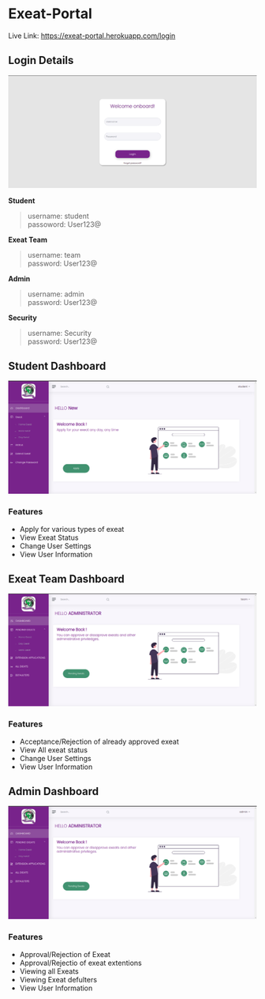 # Exeat-Portal

Live Link: https://exeat-portal.herokuapp.com/login

## Login Details

![Login Page](pictures/login.png)

**Student**

> username: student \
> passoword: User123@

**Exeat Team**
> username: team \
> password: User123@

**Admin**
> username: admin \
> password: User123@

**Security**
> username: Security \
> password: User123@

## Student Dashboard
![Student Dashboard](pictures/studentdash.png)
### Features
- Apply for various types of exeat
- View Exeat Status
- Change User Settings 
- View User Information

## Exeat Team Dashboard
![Team Dashboard](pictures/teamdash.png)
### Features
- Acceptance/Rejection of already approved exeat
- View All exeat status
- Change User Settings 
- View User Information

## Admin Dashboard
![Admin Dashboard](pictures/Admin.png)
### Features
- Approval/Rejection of Exeat
- Approval/Rejectio of exeat extentions
- Viewing all Exeats
- Viewing Exeat defulters
- View User Information
